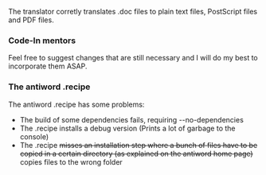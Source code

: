 The translator corretly translates .doc files to plain text files, PostScript files and PDF files.

### Code-In mentors
Feel free to suggest changes that are still necessary and I will do my best to incorporate them ASAP.

### The antiword .recipe

The antiword .recipe has some problems:
* The build of some dependencies fails, requiring --no-dependencies
* The .recipe installs a debug version (Prints a lot of garbage to the console)
* The .recipe ~~misses an installation step where a bunch of files have to be copied in a certain directory (as explained on the antiword home page)~~ copies files to the wrong folder
